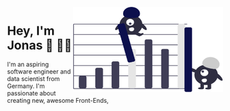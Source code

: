 <img align="right" src="https://github.com/jonasjuenemann/jonasjuenemann/blob/main/ML.png?raw=true" alt="" width=350px height=200px/>


# Hey, I'm Jonas 🤝 👨‍💻

I'm an aspiring software engineer and data scientist from Germany. I'm passionate about creating new, awesome Front-Ends, 




<!--
**jonasjuenemann/jonasjuenemann** is a ✨ _special_ ✨ repository because its `README.md` (this file) appears on your GitHub profile.

Here are some ideas to get you started:

- 🔭 I’m currently working on ...
- 🌱 I’m currently learning ...
- 👯 I’m looking to collaborate on ...
- 🤔 I’m looking for help with ...
- 💬 Ask me about ...
- 📫 How to reach me: ...
- 😄 Pronouns: ...
- ⚡ Fun fact: ...
-->
